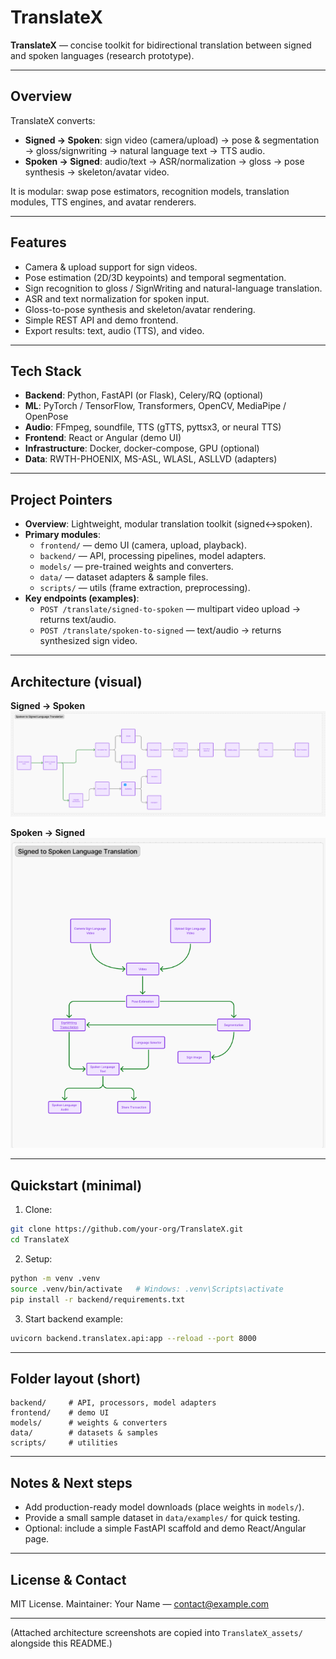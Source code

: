 # TranslateX

**TranslateX** — concise toolkit for bidirectional translation between signed and spoken languages (research prototype).

---

## Overview
TranslateX converts:
- **Signed → Spoken**: sign video (camera/upload) → pose & segmentation → gloss/signwriting → natural language text → TTS audio.  
- **Spoken → Signed**: audio/text → ASR/normalization → gloss → pose synthesis → skeleton/avatar video.

It is modular: swap pose estimators, recognition models, translation modules, TTS engines, and avatar renderers.

---

## Features
- Camera & upload support for sign videos.
- Pose estimation (2D/3D keypoints) and temporal segmentation.
- Sign recognition to gloss / SignWriting and natural-language translation.
- ASR and text normalization for spoken input.
- Gloss-to-pose synthesis and skeleton/avatar rendering.
- Simple REST API and demo frontend.
- Export results: text, audio (TTS), and video.

---

## Tech Stack
- **Backend**: Python, FastAPI (or Flask), Celery/RQ (optional)
- **ML**: PyTorch / TensorFlow, Transformers, OpenCV, MediaPipe / OpenPose
- **Audio**: FFmpeg, soundfile, TTS (gTTS, pyttsx3, or neural TTS)
- **Frontend**: React or Angular (demo UI)
- **Infrastructure**: Docker, docker-compose, GPU (optional)
- **Data**: RWTH-PHOENIX, MS-ASL, WLASL, ASLLVD (adapters)

---

## Project Pointers
- **Overview**: Lightweight, modular translation toolkit (signed↔spoken).
- **Primary modules**:
  - `frontend/` — demo UI (camera, upload, playback).
  - `backend/` — API, processing pipelines, model adapters.
  - `models/` — pre-trained weights and converters.
  - `data/` — dataset adapters & sample files.
  - `scripts/` — utils (frame extraction, preprocessing).
- **Key endpoints (examples)**:
  - `POST /translate/signed-to-spoken` — multipart video upload → returns text/audio.
  - `POST /translate/spoken-to-signed` — text/audio → returns synthesized sign video.

---

## Architecture (visual)
**Signed → Spoken**  
![Signed to Spoken Flow](./text-signlang.png)

**Spoken → Signed**  
![Spoken to Signed Flow](./signlang-text.png)

---

## Quickstart (minimal)
1. Clone:
```bash
git clone https://github.com/your-org/TranslateX.git
cd TranslateX
```
2. Setup:
```bash
python -m venv .venv
source .venv/bin/activate   # Windows: .venv\Scripts\activate
pip install -r backend/requirements.txt
```
3. Start backend example:
```bash
uvicorn backend.translatex.api:app --reload --port 8000
```

---

## Folder layout (short)
```
backend/     # API, processors, model adapters
frontend/    # demo UI
models/      # weights & converters
data/        # datasets & samples
scripts/     # utilities
```

---

## Notes & Next steps
- Add production-ready model downloads (place weights in `models/`).
- Provide a small sample dataset in `data/examples/` for quick testing.
- Optional: include a simple FastAPI scaffold and demo React/Angular page.

---

## License & Contact
MIT License. Maintainer: Your Name — contact@example.com

--- 
(Attached architecture screenshots are copied into `TranslateX_assets/` alongside this README.)
